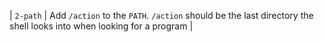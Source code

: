 | `2-path` | Add `/action` to the `PATH`. `/action` should be the last directory the shell looks into when looking for a program |
